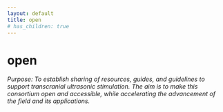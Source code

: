 ```yaml
---
layout: default
title: open
# has_children: true
---
```

# open
*Purpose: To establish sharing of resources, guides, and guidelines to support transcranial ultrasonic stimulation. The aim is to make this consortium open and accessible, while accelerating the advancement of the field and its applications.*

